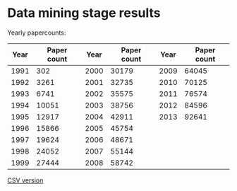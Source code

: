 Data mining stage results
=========================

Yearly papercounts:

| __Year__      |__Paper count__ |__Year__     |__Paper count__|__Year__     |__Paper count__|
| ------------- | ------------- | ------------- | ------------- | ------------- | ------------- |
| 1991          | 302           | 2000          | 30179         | 2009          | 64045         |
| 1992          | 3261          | 2001          | 32735         | 2010          | 70125         |
| 1993          | 6741          | 2002          | 35575         | 2011          | 76574         |
| 1994          | 10051         | 2003          | 38756         | 2012          | 84596         |
| 1995          | 12917         | 2004          | 42911         | 2013          | 92641         |
| 1996          | 15866         | 2005          | 45754         |
| 1997          | 19624         | 2006          | 48671         |
| 1998          | 24052         | 2007          | 55144         |
| 1999          | 27444         | 2008          | 58742         |

[CSV version](../statistics/papercounts.csv)



